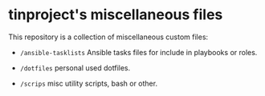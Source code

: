 # tinproject's miscellaneous files

This repository is a collection of miscellaneous custom files:

* `/ansible-tasklists` Ansible tasks files for include in playbooks or roles.

* `/dotfiles` personal used dotfiles.

* `/scrips` misc utility scripts, bash or other.
